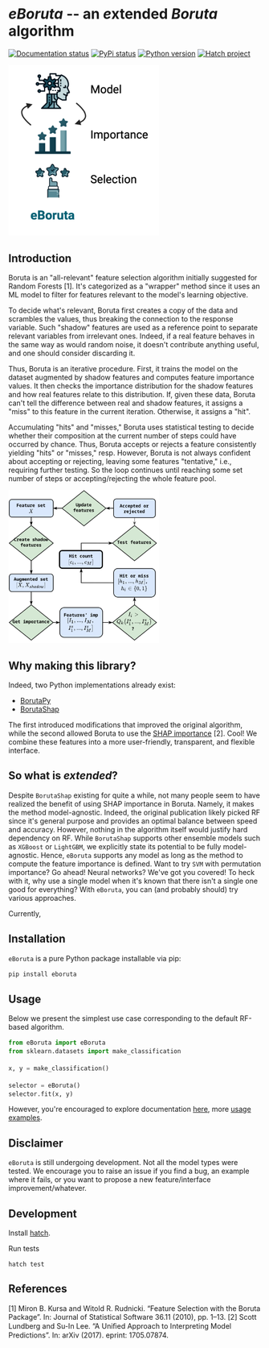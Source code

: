 # *eBoruta* -- an *e*xtended *Boruta* algorithm

[![Documentation status](https://readthedocs.org/projects/eboruta/badge/?version=latest)](https://eboruta.readthedocs.io/en/latest/?badge=latest)
[![PyPi status](https://img.shields.io/pypi/v/eboruta.svg)](https://pypi.org/project/eBoruta)
[![Python version](https://img.shields.io/pypi/pyversions/eBoruta.svg)](https://pypi.org/project/eBoruta)
[![Hatch project](https://img.shields.io/badge/%F0%9F%A5%9A-Hatch-4051b5.svg)](https://github.com/pypa/hatch)

<img src="./fig/eBoruta_diagram.png" alt="drawing" width="300"/>

## Introduction

Boruta is an "all-relevant" feature selection algorithm initially suggested for Random Forests [1]. It's categorized as a "wrapper" method since it uses an ML model to filter for features relevant to the model's learning objective. 

To decide what's relevant, Boruta first creates a copy of the data and scrambles the values, thus breaking the connection to the response variable. Such "shadow" features are used as a reference point to separate relevant variables from irrelevant ones. Indeed, if a real feature behaves in the same way as would random noise, it doesn't contribute anything useful, and one should consider discarding it.

Thus, Boruta is an iterative procedure. First, it trains the model on the dataset augmented by shadow features and computes feature importance values. It then checks the importance distribution for the shadow features and how real features relate to this distribution. If, given these data, Boruta can't tell the difference between real and shadow features, it assigns a "miss" to this feature in the current iteration. Otherwise, it assigns a "hit".

Accumulating "hits" and "misses," Boruta uses statistical testing to decide whether their composition at the current number of steps could have occurred by chance. Thus, Boruta accepts or rejects a feature consistently yielding  "hits" or "misses," resp. However, Boruta is not always confident about accepting or rejecting, leaving some features "tentative," i.e., requiring further testing. So the loop continues until reaching some set number of steps or accepting/rejecting the whole feature pool.

<img src="./fig/boruta.svg" alt="drawing" width="300"/>

## Why making this library?

Indeed, two Python implementations already exist:
- [BorutaPy](https://github.com/scikit-learn-contrib/boruta_py)
- [BorutaShap](https://github.com/Ekeany/Boruta-Shap)

The first introduced modifications that improved the original algorithm, while the second allowed Boruta to use the [SHAP importance](https://shap.readthedocs.io/en/latest/) [2]. Cool! We combine these features into a more user-friendly, transparent, and flexible interface.

## So what is *extended*?

Despite `BorutaShap` existing for quite a while, not many people seem to have realized the benefit of using SHAP importance in Boruta. Namely, it makes the method model-agnostic. Indeed, the original publication likely picked RF since it's general purpose and provides an optimal balance between speed and accuracy. However, nothing in the algorithm itself would justify hard dependency on RF. While `BorutaShap` supports other ensemble models such as `XGBoost` or `LightGBM`, we explicitly state its potential to be fully model-agnostic. Hence, `eBoruta` supports any model as long as the method to compute the feature importance is defined. Want to try `SVM` with permutation importance? Go ahead! Neural networks? We've got you covered! To heck with it, why use a single model when it's known that there isn't a single one good for everything? With `eBoruta`, you can (and probably should) try various approaches.

Currently, 

## Installation

`eBoruta` is a pure Python package installable via pip:

```bash
pip install eboruta
```

## Usage

Below we present the simplest use case corresponding to the default RF-based algorithm.

```python
from eBoruta import eBoruta
from sklearn.datasets import make_classification

x, y = make_classification()

selector = eBoruta()
selector.fit(x, y)
```

However, you're encouraged to explore documentation [here](https://eboruta.readthedocs.io/en/latest/), more [usage examples](https://eboruta.readthedocs.io/en/latest/notebooks.html).

## Disclaimer

`eBoruta` is still undergoing development. Not all the model types were tested. We encourage you to raise an issue if you find a bug, an example where it fails, or you want to propose a new feature/interface improvement/whatever.

## Development

Install [hatch](https://hatch.pypa.io/dev/).

Run tests
```
hatch test
```

## References

[1] Miron B. Kursa and Witold R. Rudnicki. “Feature Selection with the Boruta Package”. In: Journal of Statistical Software 36.11 (2010), pp. 1–13.
[2] Scott Lundberg and Su-In Lee. “A Uniﬁed Approach to Interpreting Model Predictions”. In: arXiv (2017). eprint: 1705.07874.